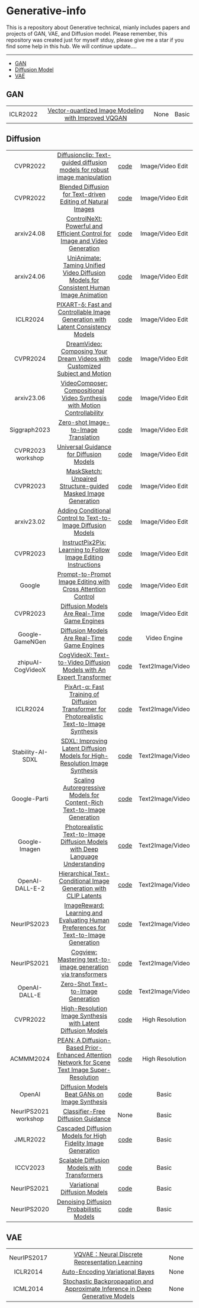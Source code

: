 # Generative-info
This is a repository about Generative technical, mianly includes papers and projects of GAN, VAE, and Diffusion model. Please remember, this repository was created just for myself stduy, please give me a star if you find some help in this hub. We will continue update....

------------

- [GAN](#gan)
- [Diffusion Model](#diffusion)
- [VAE](#vae)

## GAN

|   |   |   |   |
| :------------: | :------------: | :------------: | :------------: |
| ICLR2022 | [Vector-quantized Image Modeling with Improved VQGAN](https://arxiv.org/abs/2110.04627) | None | Basic |



## Diffusion

|   |   |   |   |
| :------------: | :------------: | :------------: | :------------: |
| CVPR2022 | [Diffusionclip: Text-guided diffusion models for robust image manipulation](https://arxiv.org/abs/2110.02711) | [code](https://github.com/gwang-kim/DiffusionCLIP) |  Image/Video Edit |
| CVPR2022 | [Blended Diffusion for Text-driven Editing of Natural Images](https://arxiv.org/abs/2111.14818) | [code](https://github.com/omriav/blended-diffusion) |  Image/Video Edit |
| arxiv24.08 | [ControlNeXt: Powerful and Efficient Control for Image and Video Generation](https://arxiv.org/abs/2408.06070) | [code](https://github.com/dvlab-research/ControlNeXt) |  Image/Video Edit |
| arxiv24.06 | [UniAnimate: Taming Unified Video Diffusion Models for Consistent Human Image Animation](https://arxiv.org/abs/2406.01188) | [code](https://github.com/ali-vilab/UniAnimate) |  Image/Video Edit |
| ICLR2024 | [PIXART-δ: Fast and Controllable Image Generation with Latent Consistency Models](https://arxiv.org/abs/2401.05252) | [code](https://github.com/PixArt-alpha/PixArt-alpha) |  Image/Video Edit |
| CVPR2024 | [DreamVideo: Composing Your Dream Videos with Customized Subject and Motion](https://arxiv.org/abs/2312.04433) | [code](https://dreamvideo-t2v.github.io/) |  Image/Video Edit |
| arxiv23.06 | [VideoComposer: Compositional Video Synthesis with Motion Controllability](https://arxiv.org/abs/2306.02018) | [code](https://github.com/ali-vilab/videocomposer) |  Image/Video Edit |
| Siggraph2023 | [Zero-shot Image-to-Image Translation](https://arxiv.org/abs/2302.03027) | [code](https://github.com/pix2pixzero/pix2pix-zero) |  Image/Video Edit |
| CVPR2023 workshop | [Universal Guidance for Diffusion Models](https://arxiv.org/abs/2302.07121) | [code](https://github.com/arpitbansal297/Universal-Guided-Diffusion) |  Image/Video Edit |
| CVPR2023 | [MaskSketch: Unpaired Structure-guided Masked Image Generation](https://arxiv.org/abs/2302.05496) | [code](https://github.com/google-research/masksketch) |  Image/Video Edit |
| arxiv23.02 | [Adding Conditional Control to Text-to-Image Diffusion Models](https://arxiv.org/abs/2302.05543) | [code](https://github.com/Luis-kleinfeld/ControlNet) |  Image/Video Edit |
| CVPR2023 | [InstructPix2Pix: Learning to Follow Image Editing Instructions](https://arxiv.org/abs/2211.09800) | [code](https://github.com/timothybrooks/instruct-pix2pix) |  Image/Video Edit |
| Google | [Prompt-to-Prompt Image Editing with Cross Attention Control](https://arxiv.org/abs/2208.01626) | [code](https://github.com/google/prompt-to-prompt) |  Image/Video Edit |
| CVPR2023 | [Diffusion Models Are Real-Time Game Engines](https://arxiv.org/abs/2408.14837) | [code](https://github.com/lucidrains/gamengen-pytorch) | Image/Video Edit |
| Google-GameNGen | [Diffusion Models Are Real-Time Game Engines](https://arxiv.org/abs/2408.14837) | [code](https://github.com/lucidrains/gamengen-pytorch) | Video Engine |
| zhipuAI-CogVideoX | [CogVideoX: Text-to-Video Diffusion Models with An Expert Transformer](https://arxiv.org/abs/2408.06072) | [code](https://github.com/THUDM/CogVideo) | Text2Image/Video |
| ICLR2024 | [PixArt-α: Fast Training of Diffusion Transformer for Photorealistic Text-to-Image Synthesis](https://arxiv.org/abs/2310.00426) | [code](https://pixart-alpha.github.io/) | Text2Image/Video |
| Stability-AI-SDXL | [SDXL: Improving Latent Diffusion Models for High-Resolution Image Synthesis](https://arxiv.org/abs/2307.01952) | [code](https://github.com/Stability-AI/generative-models) | Text2Image/Video |
| Google-Parti | [Scaling Autoregressive Models for Content-Rich Text-to-Image Generation](https://arxiv.org/abs/2206.10789) | [code](https://github.com/google-research/parti) | Text2Image/Video |
| Google-Imagen | [Photorealistic Text-to-Image Diffusion Models with Deep Language Understanding](https://arxiv.org/abs/2205.11487) | [code](https://github.com/lucidrains/imagen-pytorch) | Text2Image/Video |
| OpenAI-DALL-E-2 | [Hierarchical Text-Conditional Image Generation with CLIP Latents](https://arxiv.org/pdf/2212.09748) | [code]([https://www.wpeebles.com/DiT.html](https://openai.com/dall-e-2)) | Text2Image/Video |
| NeurIPS2023 | [ImageReward: Learning and Evaluating Human Preferences for Text-to-Image Generation](https://arxiv.org/abs/2304.05977) | [code](https://github.com/THUDM/ImageReward) | Text2Image/Video |
| NeurIPS2021 | [Cogview: Mastering text-to-image generation via transformers](https://arxiv.org/abs/2105.13290) | [code](https://github.com/THUDM/CogView) | Text2Image/Video |
| OpenAI-DALL-E | [Zero-Shot Text-to-Image Generation](https://arxiv.org/abs/2102.12092) | [code](https://github.com/openai/DALL-E) | Text2Image/Video |
| CVPR2022 | [High-Resolution Image Synthesis with Latent Diffusion Models](https://openaccess.thecvf.com/content/CVPR2022/papers/Rombach_High-Resolution_Image_Synthesis_With_Latent_Diffusion_Models_CVPR_2022_paper.pdf) | [code](https://github.com/CompVis/latent-diffusion) | High Resolution |
| ACMMM2024 | [PEAN: A Diffusion-Based Prior-Enhanced Attention Network for Scene Text Image Super-Resolution](https://arxiv.org/abs/2311.17955) | [code](https://github.com/jdfxzzy/PEAN) | High Resolution |
| OpenAI | [Diffusion Models Beat GANs on Image Synthesis](https://arxiv.org/abs/2105.05233) | [code](https://github.com/openai/guided-diffusion) | Basic |
| NeurIPS2021 workshop | [Classifier-Free Diffusion Guidance](https://arxiv.org/abs/2207.12598) | None | Basic |
| JMLR2022 | [Cascaded Diffusion Models for High Fidelity Image Generation](https://arxiv.org/pdf/2006.11239) | [code](https://cascaded-diffusion.github.io/n) | Basic |
| ICCV2023 | [Scalable Diffusion Models with Transformers](https://arxiv.org/pdf/2212.09748) | [code](https://www.wpeebles.com/DiT.html) | Basic |
| NeurIPS2021 | [Variational Diffusion Models](https://arxiv.org/pdf/2107.00630) | [code](https://github.com/google-research/vdm) | Basic |
| NeurIPS2020 | [Denoising Diffusion Probabilistic Models](https://arxiv.org/pdf/2006.11239) | [code](https://github.com/hojonathanho/diffusion) | Basic |


## VAE

|   |   |   |   |
| :------------: | :------------: | :------------: | :------------: |
| NeurIPS2017 | [VQVAE：Neural Discrete Representation Learning](https://arxiv.org/abs/1711.00937) | None |  |
| ICLR2014 | [Auto-Encoding Variational Bayes](https://arxiv.org/abs/1312.6114) | None |  |
| ICML2014 | [Stochastic Backpropagation and Approximate Inference in Deep Generative Models](https://arxiv.org/abs/1401.4082) | None |  |
